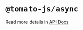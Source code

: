# `@tomato-js/async`

Read more details in [API Docs](https://tomato-js.github.io/tomato/index.html)
